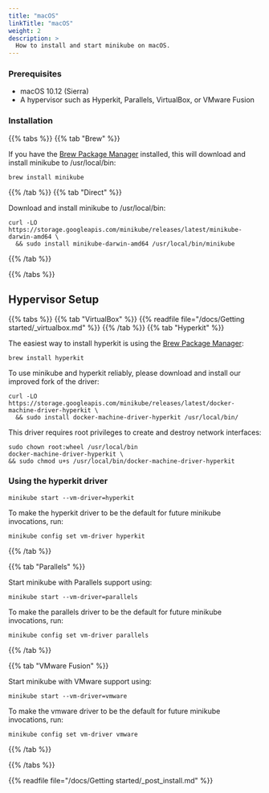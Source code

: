 ```yaml
---
title: "macOS"
linkTitle: "macOS"
weight: 2
description: >
  How to install and start minikube on macOS.
---
```


### Prerequisites

* macOS 10.12 (Sierra)
* A hypervisor such as Hyperkit, Parallels, VirtualBox, or VMware Fusion

### Installation

{{% tabs %}}
{{% tab "Brew" %}}

If you have the [Brew Package Manager](https://brew.sh/) installed, this will download and install minikube to /usr/local/bin:

```shell
brew install minikube
```

{{% /tab %}}
{{% tab "Direct" %}}

Download and install minikube to /usr/local/bin:

```shell
curl -LO https://storage.googleapis.com/minikube/releases/latest/minikube-darwin-amd64 \
  && sudo install minikube-darwin-amd64 /usr/local/bin/minikube
```
{{% /tab %}}

{{% /tabs %}}

## Hypervisor Setup

{{% tabs %}}
{{% tab "VirtualBox" %}}
{{% readfile file="/docs/Getting started/_virtualbox.md" %}}
{{% /tab %}}
{{% tab "Hyperkit" %}}

The easiest way to install hyperkit is using the [Brew Package Manager](https://brew.sh/):

```shell
brew install hyperkit
```

To use minikube and hyperkit reliably, please download and install our improved fork of the driver:

```shell
curl -LO https://storage.googleapis.com/minikube/releases/latest/docker-machine-driver-hyperkit \
  && sudo install docker-machine-driver-hyperkit /usr/local/bin/
```

This driver requires root privileges to create and destroy network interfaces:

```shell
sudo chown root:wheel /usr/local/bin 
docker-machine-driver-hyperkit \
&& sudo chmod u+s /usr/local/bin/docker-machine-driver-hyperkit
```

### Using the hyperkit driver

```shell
minikube start --vm-driver=hyperkit
```


To make the hyperkit driver to be the default for future minikube  invocations, run:

```shell
minikube config set vm-driver hyperkit
```

{{% /tab %}}

{{% tab "Parallels" %}}

Start minikube with Parallels support using:

```shell
minikube start --vm-driver=parallels
```

To make the parallels driver to be the default for future minikube  invocations, run:

```shell
minikube config set vm-driver parallels
```
{{% /tab %}}

{{% tab "VMware Fusion" %}}

Start minikube with VMware support using:

```shell
minikube start --vm-driver=vmware
```

To make the vmware driver to be the default for future minikube  invocations, run:

```shell
minikube config set vm-driver vmware
```
{{% /tab %}}

{{% /tabs %}}

{{% readfile file="/docs/Getting started/_post_install.md" %}}